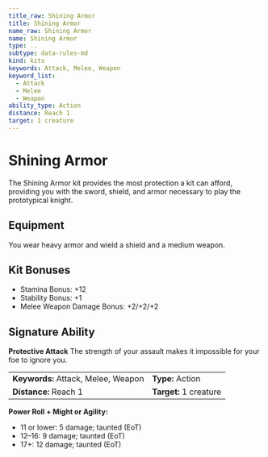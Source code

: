 ```yaml
---
title_raw: Shining Armor
title: Shining Armor
name_raw: Shining Armor
name: Shining Armor
type: ..
subtype: data-rules-md
kind: kits
keywords: Attack, Melee, Weapon
keyword_list:
  - Attack
  - Melee
  - Weapon
ability_type: Action
distance: Reach 1
target: 1 creature
---
```


# Shining Armor

The Shining Armor kit provides the most protection a kit can afford, providing you with the sword, shield, and armor necessary to play the prototypical knight.

## Equipment

You wear heavy armor and wield a shield and a medium weapon.

## Kit Bonuses

- Stamina Bonus: +12
- Stability Bonus: +1
- Melee Weapon Damage Bonus: +2/+2/+2

## Signature Ability

**Protective Attack** The strength of your assault makes it impossible for your foe to ignore you.

|                                     |                        |
| :---------------------------------- | :--------------------- |
| **Keywords:** Attack, Melee, Weapon | **Type:** Action       |
| **Distance:** Reach 1               | **Target:** 1 creature |

**Power Roll + Might or Agility:**

- 11 or lower: 5 damage; taunted (EoT)
- 12–16: 9 damage; taunted (EoT)
- 17+: 12 damage; taunted (EoT)
